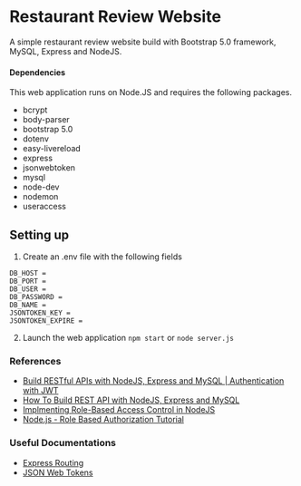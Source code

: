 # Restaurant Review Website 
A simple restaurant review website build with Bootstrap 5.0 framework, MySQL, Express and NodeJS. 

#### Dependencies
This web application runs on Node.JS and requires the following packages. 
* bcrypt 
* body-parser 
* bootstrap 5.0
* dotenv
* easy-livereload
* express
* jsonwebtoken
* mysql 
* node-dev 
* nodemon 
* useraccess 

## Setting up
1. Create an .env file with the following fields
``` 
DB_HOST = 
DB_PORT = 
DB_USER = 
DB_PASSWORD = 
DB_NAME = 
JSONTOKEN_KEY = 
JSONTOKEN_EXPIRE = 
```
2. Launch the web application 
```npm start``` or ```node server.js```

### References 
* [Build RESTful APIs with NodeJS, Express and MySQL | Authentication with JWT](https://www.youtube.com/watch?v=WfCJ3sHnLBM)
* [How To Build REST API with NodeJS, Express and MySQL](https://dev.to/juliest88/how-to-build-rest-api-with-nodejs-express-and-mysql-31jk_)
* [Implmenting Role-Based Access Control in NodeJS](https://soshace.com/implementing-role-based-access-control-in-a-node-js-application/)
* [Node.js - Role Based Authorization Tutorial](https://jasonwatmore.com/post/2018/11/28/nodejs-role-based-authorization-tutorial-with-example-api)

### Useful Documentations
* [Express Routing](https://expressjs.com/en/guide/routing.html)
* [JSON Web Tokens](https://jwt.io/introduction)
